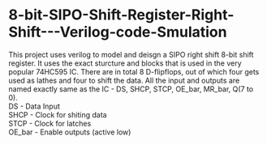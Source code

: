 # 8-bit-SIPO-Shift-Register-Right-Shift---Verilog-code-Smulation
This project uses verilog to model and deisgn a SIPO right shift 8-bit shift register. It uses the exact sturcture and blocks that is used in the very popular 74HC595 IC. There are in total 8 D-flipflops, out of which four gets used as lathes and four to shift the data. All the input and outputs are named exactly same as the IC - DS, SHCP, STCP, OE_bar, MR_bar, Q(7 to 0). 
</br>
DS - Data Input  
SHCP - Clock for shiting data  
STCP - Clock for latches  
OE_bar - Enable outputs (active low)  
